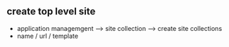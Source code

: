 
## create top level site
* application managemgent --> site collection --> create site collections
* name / url / template